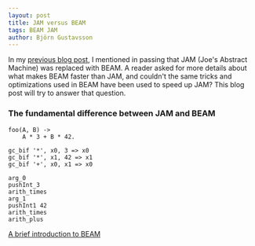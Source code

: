 ```yaml
---
layout: post
title: JAM versus BEAM
tags: BEAM JAM
author: Björn Gustavsson
---
```


In my [previous blog post][road_to_the_jit], I mentioned in passing
that JAM (Joe's Abstract Machine) was replaced with BEAM. A reader
asked for more details about what makes BEAM faster than JAM, and
couldn't the same tricks and optimizations used in BEAM have been used
to speed up JAM? This blog post will try to answer that question.

[road_to_the_jit]: http://blog.erlang.org/the-road-to-the-jit

### The fundamental difference between JAM and BEAM

    foo(A, B) ->
        A * 3 + B * 42.

    gc_bif '*', x0, 3 => x0
    gc_bif '*', x1, 42 => x1
    gc_bif '+', x0, x1 => x0

    arg_0
    pushInt_3
    arith_times
    arg_1
    pushInt1 42
    arith_times
    arith_plus


[A brief introduction to BEAM][BEAM-primer]

[BEAM-primer]: http://blog.erlang.org/a-brief-BEAM-primer
